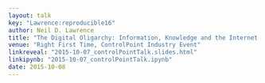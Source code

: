 ```yaml
---
layout: talk
key: "Lawrence:reproducible16"
author: Neil D. Lawrence
title: "The Digital Oligarchy: Information, Knowledge and the Internet Era"
venue: "Right First Time, ControlPoint Industry Event"
linkreveal: "2015-10-07_controlPointTalk.slides.html"
linkipynb: "2015-10-07_controlPointTalk.ipynb"
date: 2015-10-08
---
```

